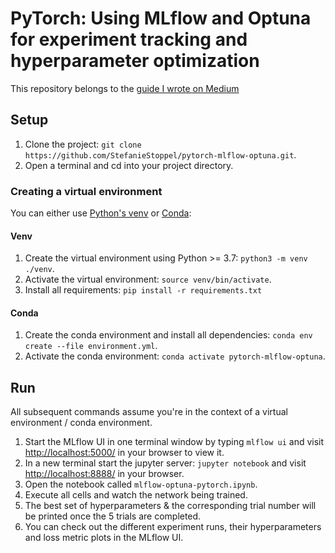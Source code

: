 # PyTorch: Using MLflow and Optuna for experiment tracking and hyperparameter optimization

This repository belongs to the [guide I wrote on Medium](add_url)

## Setup
1. Clone the project: `git clone https://github.com/StefanieStoppel/pytorch-mlflow-optuna.git`.
1. Open a terminal and cd into your project directory. 

### Creating a virtual environment 
You can either use [Python's venv](https://docs.python.org/3/library/venv.html) or [Conda](https://docs.conda.io/en/latest/):

#### Venv 
1. Create the virtual environment using Python >= 3.7: `python3 -m venv ./venv`.
2. Activate the virtual environment: `source venv/bin/activate`. 
3. Install all requirements: `pip install -r requirements.txt`

#### Conda 
1. Create the conda environment and install all dependencies: `conda env create --file environment.yml`.
2. Activate the conda environment: `conda activate pytorch-mlflow-optuna`. 

## Run
All subsequent commands assume you're in the context of a virtual environment / conda environment.

1. Start the MLflow UI in one terminal window by typing `mlflow ui` and visit [http://localhost:5000/](http://localhost:5000) in your browser to view it.
2. In a new terminal start the jupyter server: `jupyter notebook` and visit [http://localhost:8888/](http://localhost:8888) in your browser.
3. Open the notebook called `mlflow-optuna-pytorch.ipynb`.
4. Execute all cells and watch the network being trained.
5. The best set of hyperparameters & the corresponding trial number will be printed once the 5 trials are completed.
6. You can check out the different experiment runs, their hyperparameters and loss metric plots in the MLflow UI.